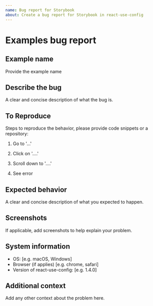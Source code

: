```yaml
---
name: Bug report for Storybook
about: Create a bug report for Storybook in react-use-config
---
```


# Examples bug report

## Example name

Provide the example name

## Describe the bug

A clear and concise description of what the bug is.

## To Reproduce

Steps to reproduce the behavior, please provide code snippets or a repository:

1. Go to '...'
2. Click on '....'

3. Scroll down to '....'
4. See error

## Expected behavior

A clear and concise description of what you expected to happen.

## Screenshots

If applicable, add screenshots to help explain your problem.

## System information

- OS: [e.g. macOS, Windows]
- Browser (if applies) [e.g. chrome, safari]
- Version of react-use-config: [e.g. 1.4.0]

## Additional context

Add any other context about the problem here.
